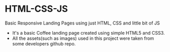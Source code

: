 # HTML-CSS-JS
Basic Responsive Landing Pages using just HTML, CSS and little bit of JS

* It's a basic Coffee landing page created using simple HTML5 and CSS3.
* All the assets(such as images) used in this project were taken from some developers github repo.